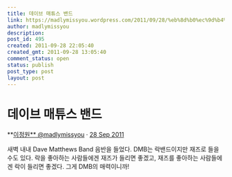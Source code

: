 ```yaml
---
title: 데이브 매튜스 밴드
link: https://madlymissyou.wordpress.com/2011/09/28/%eb%8d%b0%ec%9d%b4%eb%b8%8c-%eb%a7%a4%ed%8a%9c%ec%8a%a4-%eb%b0%b4%eb%93%9c/
author: madlymissyou
description: 
post_id: 495
created: 2011-09-28 22:05:40
created_gmt: 2011-09-28 13:05:40
comment_status: open
status: publish
post_type: post
layout: post
---
```


# 데이브 매튜스 밴드

**[이정원** @madlymissyou](https://twitter.com/madlymissyou) · [28 Sep 2011](https://twitter.com/madlymissyou/status/118841230833627136)

새벽 내내 Dave Matthews Band 음반을 들었다. DMB는 락밴드이지만 재즈로 들을 수도 있다. 락을 좋아하는 사람들에겐 재즈가 들리면 좋겠고, 재즈를 좋아하는 사람들에겐 락이 들리면 좋겠다. 그게 DMB의 매력이니까!